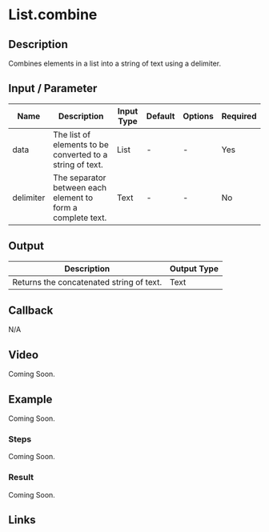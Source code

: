 # List.combine

## Description

Combines elements in a list into a string of text using a delimiter.

## Input / Parameter

| Name | Description | Input Type | Default | Options | Required |
| ------ | ------ | ------ | ------ | ------ | ------ |
| data | The list of elements to be converted to a string of text. | List | - | - | Yes |
| delimiter | The separator between each element to form a complete text. | Text | - | - | No |

## Output

| Description | Output Type |
| ------ | ------ |
| Returns the concatenated string of text. | Text |

## Callback

N/A

## Video

Coming Soon.

<!-- Format: [![Video]({image-path}?raw=true)]({url-link}) -->

## Example

Coming Soon.

<!-- Share a scenario, like a user requirements. -->

### Steps

Coming Soon.

<!-- Show the steps and share some screenshots.

1. .....

Format: ![]({image-path}?raw=true) -->

### Result

Coming Soon.

<!-- Explain the output.

Format: ![]({image-path}?raw=true) -->

## Links